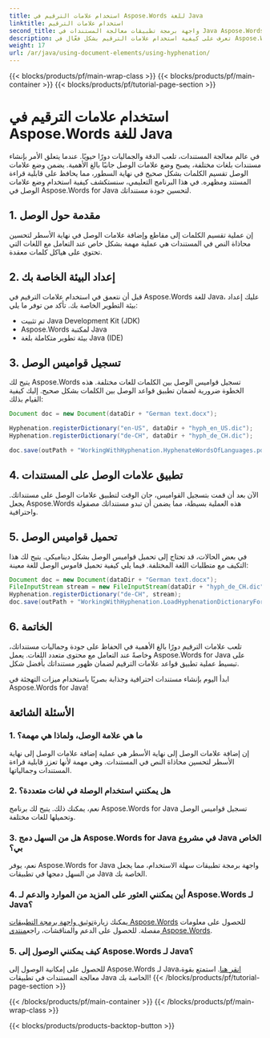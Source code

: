 ```yaml
---
title: استخدام علامات الترقيم في Aspose.Words للغة Java
linktitle: استخدام علامات الترقيم
second_title: واجهة برمجة تطبيقات معالجة المستندات في Java Aspose.Words
description: تعرف على كيفية استخدام علامات الترقيم بشكل فعّال في Aspose.Words for Java من خلال هذا البرنامج التعليمي الشامل. عزز قابلية قراءة المستندات اليوم!
weight: 17
url: /ar/java/using-document-elements/using-hyphenation/
---
```


{{< blocks/products/pf/main-wrap-class >}}
{{< blocks/products/pf/main-container >}}
{{< blocks/products/pf/tutorial-page-section >}}

# استخدام علامات الترقيم في Aspose.Words للغة Java


في عالم معالجة المستندات، تلعب الدقة والجماليات دورًا حيويًا. عندما يتعلق الأمر بإنشاء مستندات بلغات مختلفة، يصبح وضع علامات الوصل جانبًا بالغ الأهمية. يضمن وضع علامات الوصل تقسيم الكلمات بشكل صحيح في نهاية السطور، مما يحافظ على قابلية قراءة المستند ومظهره. في هذا البرنامج التعليمي، سنستكشف كيفية استخدام وضع علامات الوصل في Aspose.Words for Java لتحسين جودة مستنداتك.

## 1. مقدمة حول الوصل

إن عملية تقسيم الكلمات إلى مقاطع وإضافة علامات الوصل في نهاية الأسطر لتحسين محاذاة النص في المستندات هي عملية مهمة بشكل خاص عند التعامل مع اللغات التي تحتوي على هياكل كلمات معقدة.

## 2. إعداد البيئة الخاصة بك

قبل أن نتعمق في استخدام علامات الترقيم في Aspose.Words للغة Java، عليك إعداد بيئة التطوير الخاصة بك. تأكد من توفر ما يلي:

- تم تثبيت Java Development Kit (JDK)
- Aspose.Words لمكتبة Java
- بيئة تطوير متكاملة بلغة Java (IDE)

## 3. تسجيل قواميس الوصل

يتيح لك Aspose.Words تسجيل قواميس الوصل بين الكلمات للغات مختلفة. هذه الخطوة ضرورية لضمان تطبيق قواعد الوصل بين الكلمات بشكل صحيح. إليك كيفية القيام بذلك:

```java
Document doc = new Document(dataDir + "German text.docx");

Hyphenation.registerDictionary("en-US", dataDir + "hyph_en_US.dic");
Hyphenation.registerDictionary("de-CH", dataDir + "hyph_de_CH.dic");

doc.save(outPath + "WorkingWithHyphenation.HyphenateWordsOfLanguages.pdf");
```

## 4. تطبيق علامات الوصل على المستندات

الآن بعد أن قمت بتسجيل القواميس، حان الوقت لتطبيق علامات الوصل على مستنداتك. يجعل Aspose.Words هذه العملية بسيطة، مما يضمن أن تبدو مستنداتك مصقولة واحترافية.

## 5. تحميل قواميس الوصل

في بعض الحالات، قد تحتاج إلى تحميل قواميس الوصل بشكل ديناميكي. يتيح لك هذا التكيف مع متطلبات اللغة المختلفة. فيما يلي كيفية تحميل قاموس الوصل للغة معينة:

```java
Document doc = new Document(dataDir + "German text.docx");
FileInputStream stream = new FileInputStream(dataDir + "hyph_de_CH.dic");
Hyphenation.registerDictionary("de-CH", stream);
doc.save(outPath + "WorkingWithHyphenation.LoadHyphenationDictionaryForLanguage.pdf");
```

## 6. الخاتمة

تلعب علامات الترقيم دورًا بالغ الأهمية في الحفاظ على جودة وجماليات مستنداتك، وخاصةً عند التعامل مع محتوى متعدد اللغات. يعمل Aspose.Words for Java على تبسيط عملية تطبيق قواعد علامات الترقيم لضمان ظهور مستنداتك بأفضل شكل.

ابدأ اليوم بإنشاء مستندات احترافية وجذابة بصريًا باستخدام ميزات التهجئة في Aspose.Words for Java!

## الأسئلة الشائعة

### 1. ما هي علامة الوصل، ولماذا هي مهمة؟

إن إضافة علامات الوصل إلى نهاية الأسطر هي عملية إضافة علامات الوصل إلى نهاية الأسطر لتحسين محاذاة النص في المستندات. وهي مهمة لأنها تعزز قابلية قراءة المستندات وجمالياتها.

### 2. هل يمكنني استخدام الوصلة في لغات متعددة؟

نعم، يمكنك ذلك. يتيح لك برنامج Aspose.Words for Java تسجيل قواميس الوصل وتحميلها للغات مختلفة.

### 3. هل من السهل دمج Aspose.Words for Java في مشروع Java الخاص بي؟

نعم، يوفر Aspose.Words for Java واجهة برمجة تطبيقات سهلة الاستخدام، مما يجعل من السهل دمجها في تطبيقات Java الخاصة بك.

### 4. أين يمكنني العثور على المزيد من الموارد والدعم لـ Aspose.Words لـ Java؟

 يمكنك زيارة[توثيق واجهة برمجة التطبيقات Aspose.Words](https://reference.aspose.com/words/java/) للحصول على معلومات مفصلة. للحصول على الدعم والمناقشات، راجع[منتدى Aspose.Words](https://forum.aspose.com/).

### 5. كيف يمكنني الوصول إلى Aspose.Words لـ Java؟

 للحصول على إمكانية الوصول إلى Aspose.Words لـ Java،[انقر هنا](https://purchase.aspose.com/buy). استمتع بقوة معالجة المستندات في تطبيقات Java الخاصة بك!
{{< /blocks/products/pf/tutorial-page-section >}}

{{< /blocks/products/pf/main-container >}}
{{< /blocks/products/pf/main-wrap-class >}}

{{< blocks/products/products-backtop-button >}}
